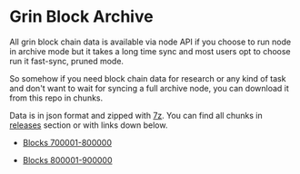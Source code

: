 # Grin Block Archive

All grin block chain data is available via node API if you choose to run node in archive mode but it takes a long time sync and most users opt to choose run it fast-sync, pruned mode.

So somehow if you need block chain data for research or any kind of task and don't want to wait for syncing a full archive node, you can download it from this repo in chunks.

Data is in json format and zipped with [7z](https://www.7-zip.org/download.html). You can find all chunks in [releases](releases) section or with links down below.

- [Blocks 700001-800000](releases/download/b8/grinblockdata-700001-800000.7z)

- [Blocks 800001-900000](releases/download/b9/grinblockdata-800001-900000.7z)
